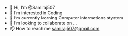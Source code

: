 - 👋 Hi, I’m @Samiraj507
- 👀 I’m interested in Coding
- 🌱 I’m currently learning Computer informations stystem 
- 💞️ I’m looking to collaborate on ...
- 📫 How to reach me samiraj507@gmail.com

<!---
Samiraj507/Samiraj507 is a ✨ special ✨ repository because its `README.md` (this file) appears on your GitHub profile.
You can click the Preview link to take a look at your changes.
--->
